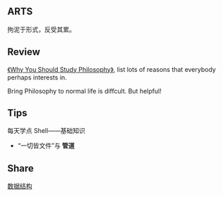 ## ARTS

拘泥于形式，反受其累。

## Review

[《Why You Should Study Philosophy》](https://medium.com/s/story/why-you-should-study-philosophy-47c53fbc3205), list lots of reasons that everybody perhaps interests in.

Bring Philosophy to normal life is diffcult. But helpful!

## Tips

每天学点 Shell——基础知识

- “一切皆文件”与 **管道**

## Share

[数据结构](数据结构.md)
